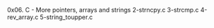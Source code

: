 0x06. C - More pointers, arrays and strings
2-strncpy.c
3-strcmp.c
4-rev_array.c
5-string_toupper.c
